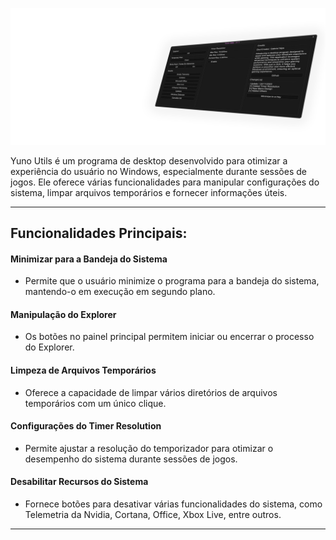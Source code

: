 ![Image](https://raw.githubusercontent.com/gabrielnips/Yuno-Utils/main/Arts/banner5.png)

Yuno Utils é um programa de desktop desenvolvido para otimizar a experiência do usuário no Windows, especialmente durante sessões de jogos. Ele oferece várias funcionalidades para manipular configurações do sistema, limpar arquivos temporários e fornecer informações úteis.

---

## Funcionalidades Principais:

#### Minimizar para a Bandeja do Sistema
   - Permite que o usuário minimize o programa para a bandeja do sistema, mantendo-o em execução em segundo plano.
     
#### Manipulação do Explorer
   - Os botões no painel principal permitem iniciar ou encerrar o processo do Explorer.

#### Limpeza de Arquivos Temporários
   - Oferece a capacidade de limpar vários diretórios de arquivos temporários com um único clique.

#### Configurações do Timer Resolution
   - Permite ajustar a resolução do temporizador para otimizar o desempenho do sistema durante sessões de jogos.

#### Desabilitar Recursos do Sistema
   - Fornece botões para desativar várias funcionalidades do sistema, como Telemetria da Nvidia, Cortana, Office, Xbox Live, entre outros.

---
